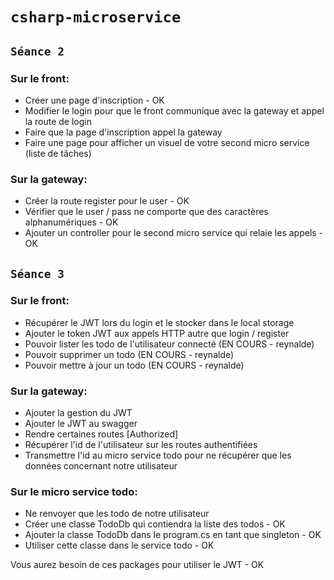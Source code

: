 # ``csharp-microservice``

## ``Séance 2``

### Sur le front:
- Créer une page d'inscription - OK
- Modifier le login pour que le front communique avec la gateway et appel la route de login
- Faire que la page d'inscription appel la gateway
- Faire une page pour afficher un visuel de votre second micro service (liste de tâches)

### Sur la gateway:
- Créer la route register pour le user - OK
- Vérifier que le user / pass ne comporte que des caractères alphanumériques - OK
- Ajouter un controller pour le second micro service qui relaie les appels - OK

## ``Séance 3``

### Sur le front:
- Récupérer le JWT lors du login et le stocker dans le local storage
- Ajouter le token JWT aux appels HTTP autre que login / register
- Pouvoir lister les todo de l'utilisateur connecté (EN COURS - reynalde)
- Pouvoir supprimer un todo (EN COURS - reynalde)
- Pouvoir mettre à jour un todo (EN COURS - reynalde)

### Sur la gateway:
- Ajouter la gestion du JWT
- Ajouter le JWT au swagger
- Rendre certaines routes [Authorized]
- Récupérer l'id de l'utilisateur sur les routes authentifiées
- Transmettre l'id au micro service todo pour ne récupérer que les données concernant notre utilisateur

### Sur le micro service todo:
- Ne renvoyer que les todo de notre utilisateur
- Créer une classe TodoDb qui contiendra la liste des todos - OK
- Ajouter la classe TodoDb dans le program.cs en tant que singleton - OK
- Utiliser cette classe dans le service todo - OK

Vous aurez besoin de ces packages pour utiliser le JWT - OK
